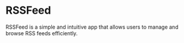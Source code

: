 # RSSFeed
RSSFeed is a simple and intuitive app that allows users to manage and browse RSS feeds efficiently.
